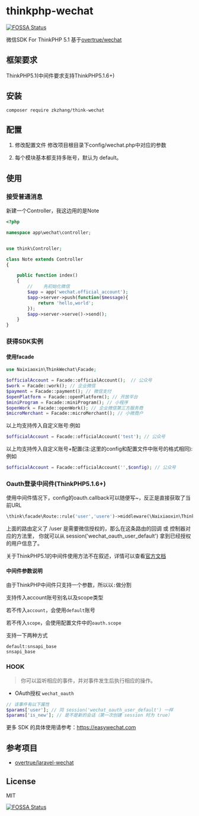 # thinkphp-wechat
[![FOSSA Status](https://app.fossa.io/api/projects/git%2Bgithub.com%2Fqiqizjl%2Fthink-wechat.svg?type=shield)](https://app.fossa.io/projects/git%2Bgithub.com%2Fqiqizjl%2Fthink-wechat?ref=badge_shield)

微信SDK For ThinkPHP 5.1 基于[overtrue/wechat](https://github.com/overtrue/wechat)

## 框架要求
ThinkPHP5.1(中间件要求支持ThinkPHP5.1.6+)

## 安装
~~~
composer require zkzhang/think-wechat 
~~~

## 配置
1. 修改配置文件
修改项目根目录下config/wechat.php中对应的参数

2. 每个模块基本都支持多账号，默认为 default。
  

## 使用
### 接受普通消息
新建一个Controller，我这边用的是Note
```php
<?php

namespace app\wechat\controller;


use think\Controller;

class Note extends Controller
{

    public function index()
    {
        //    先初始化微信
        $app = app('wechat.official_account');
        $app->server->push(function($message){
            return 'hello,world';
        });
        $app->server->serve()->send();
    }
}
```
### 获得SDK实例
#### 使用facade
```php
use Naixiaoxin\ThinkWechat\Facade;

$officialAccount = Facade::officialAccount();  // 公众号
$work = Facade::work(); // 企业微信
$payment = Facade::payment(); // 微信支付
$openPlatform = Facade::openPlatform(); // 开放平台
$miniProgram = Facade::miniProgram(); // 小程序  
$openWork = Facade::openWork(); // 企业微信第三方服务商  
$microMerchant = Facade::microMerchant(); // 小微商户  
```
以上均支持传入自定义账号:例如
```php
$officialAccount = Facade::officialAccount('test'); // 公众号
```

以上均支持传入自定义账号+配置(注:这里的config和配置文件中账号的格式相同):例如
```php
$officialAccount = Facade::officialAccount('',$config); // 公众号
```

### Oauth登录中间件(ThinkPHP5.1.6+)
使用中间件情况下，config的oauth.callback可以随便写~，反正是直接获取了当前URL
```php
\think\facade\Route::rule('user','usere')->middleware(\Naixiaoxin\ThinkWechat\Middleware\OauthMiddleware::class);
```

上面的路由定义了 /user 是需要微信授权的，那么在这条路由的回调 或 控制器对应的方法里， 你就可以从 session('wechat_oauth_user_default') 拿到已经授权的用户信息了。


关于ThinkPHP5.1的中间件使用方法不在叙述，详情可以查看[官方文档](https://www.kancloud.cn/manual/thinkphp5_1/564279)

#### 中间件参数说明
由于ThinkPHP中间件只支持一个参数，所以以`:`做分割

支持传入account账号别名以及scope类型

若不传入`account`，会使用`default`账号

若不传入`scope`，会使用配置文件中的`oauth.scope`

支持一下两种方式
```
default:snsapi_base
snsapi_base
```

### HOOK
> 你可以监听相应的事件，并对事件发生后执行相应的操作。
- OAuth授权 `wechat_oauth`

```php
// 该事件有以下属性
$params['user']; // 同 session('wechat_oauth_user_default') 一样
$params['is_new']; // 是不是新的会话（第一次创建 session 时为 true）
```
更多 SDK 的具体使用请参考：https://easywechat.com

## 参考项目
- [overtrue/laravel-wechat](https://raw.githubusercontent.com/overtrue/laravel-wechat)

## License

MIT

[![FOSSA Status](https://app.fossa.io/api/projects/git%2Bgithub.com%2Fqiqizjl%2Fthink-wechat.svg?type=large)](https://app.fossa.io/projects/git%2Bgithub.com%2Fqiqizjl%2Fthink-wechat?ref=badge_large)

